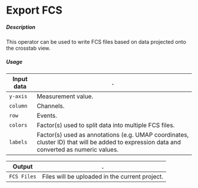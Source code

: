 # Export FCS

##### Description

This operator can be used to write FCS files based on data projected onto the 
crosstab view.

##### Usage

Input data|.
---|---
`y-axis`        | Measurement value.
`column`           | Channels.
`row`        | Events.
`colors`        | Factor(s) used to split data into multiple FCS files.
`labels`        | Factor(s) used as annotations (e.g. UMAP coordinates, cluster ID) that will be added to expression data and converted as numeric values.

Output|.
---|---
`FCS Files`        | Files will be uploaded in the current project.

